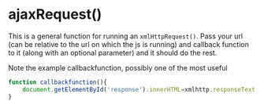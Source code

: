 # ajaxRequest()

This is a general function for running an `xmlHttpRequest()`. Pass your url (can be relative to the url on which the js is running) and callback function to it (along with an optional parameter) and it should do the rest.

Note the example callbackfunction, possibly one of the most useful
```JavaScript
function callbackfunction(){
	document.getElementById('response').innerHTML=xmlhttp.responseText;
}
```